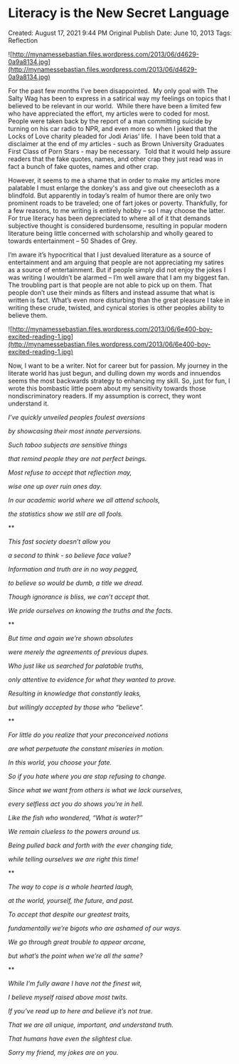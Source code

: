 # Literacy is the New Secret Language

Created: August 17, 2021 9:44 PM
Original Publish Date: June 10, 2013
Tags: Reflection

![http://mynamessebastian.files.wordpress.com/2013/06/d4629-0a9a8134.jpg](http://mynamessebastian.files.wordpress.com/2013/06/d4629-0a9a8134.jpg)

For the past few months I’ve been disappointed.  My only goal with The Salty Wag has been to express in a satirical way my feelings on topics that I believed to be relevant in our world.  While there have been a limited few who have appreciated the effort, my articles were to coded for most.  People were taken back by the report of a man committing suicide by turning on his car radio to NPR, and even more so when I joked that the Locks of Love charity pleaded for Jodi Arias’ life.  I have been told that a disclaimer at the end of my articles - such as Brown University Graduates First Class of Porn Stars - may be necessary.  Told that it would help assure readers that the fake quotes, names, and other crap they just read was in fact a bunch of fake quotes, names and other crap.

However, it seems to me a shame that in order to make my articles more palatable I must enlarge the donkey's ass and give out cheesecloth as a blindfold. But apparently in today’s realm of humor there are only two prominent roads to be traveled; one of fart jokes or poverty. Thankfully, for a few reasons, to me writing is entirely hobby – so I may choose the latter. For true literacy has been depreciated to where all of it that demands subjective thought is considered burdensome, resulting in popular modern literature being little concerned with scholarship and wholly geared to towards entertainment – 50 Shades of Grey.

I’m aware it’s hypocritical that I just devalued literature as a source of entertainment and am arguing that people are not appreciating my satires as a source of entertainment. But if people simply did not enjoy the jokes I was writing I wouldn’t be alarmed – I’m well aware that I am my biggest fan. The troubling part is that people are not able to pick up on them. That people don’t use their minds as filters and instead assume that what is written is fact. What’s even more disturbing than the great pleasure I take in writing these crude, twisted, and cynical stories is other peoples ability to believe them.

![http://mynamessebastian.files.wordpress.com/2013/06/6e400-boy-excited-reading-1.jpg](http://mynamessebastian.files.wordpress.com/2013/06/6e400-boy-excited-reading-1.jpg)

Now, I want to be a writer. Not for career but for passion. My journey in the literate world has just begun, and dulling down my words and innuendos seems the most backwards strategy to enhancing my skill. So, just for fun, I wrote this bombastic little poem about my sensitivity towards those nondiscriminatory readers. If my assumption is correct, they wont understand it.

*I’ve quickly unveiled peoples foulest aversions*

*by showcasing their most innate perversions.*

*Such taboo subjects are sensitive things*

*that remind people they are not perfect beings.*

*Most refuse to accept that reflection may,*

*wise one up over ruin ones day.*

*In our academic world where we all attend schools,*

*the statistics show we still are all fools.*

**

*This fast society doesn’t allow you*

*a second to think - so believe face value?*

*Information and truth are in no way pegged,*

*to believe so would be dumb, a title we dread.*

*Though ignorance is bliss, we can’t accept that.*

*We pride ourselves on knowing the truths and the facts.*

**

*But time and again we’re shown absolutes*

*were merely the agreements of previous dupes.*

*Who just like us searched for palatable truths,*

*only attentive to evidence for what they wanted to prove.*

*Resulting in knowledge that constantly leaks,*

*but willingly accepted by those who “believe”.*

**

*For little do you realize that your preconceived notions*

*are what perpetuate the constant miseries in motion.*

*In this world, you choose your fate.*

*So if you hate where you are stop refusing to change.*

*Since what we want from others is what we lack ourselves,*

*every selfless act you do shows you’re in hell.*

*Like the fish who wondered, “What is water?”*

*We remain clueless to the powers around us.*

*Being pulled back and forth with the ever changing tide,*

*while telling ourselves we are right this time!*

**

*The way to cope is a whole hearted laugh,*

*at the world, yourself, the future, and past.*

*To accept that despite our greatest traits,*

*fundamentally we’re bigots who are ashamed of our ways.*

*We go through great trouble to appear arcane,*

*but what’s the point when we’re all the same?*

**

*While I’m fully aware I have not the finest wit,*

*I believe myself raised above most twits.*

*If you’ve read up to here and believe it’s not true.*

*That we are all unique, important, and understand truth.*

*That humans have even the slightest clue.*

*Sorry my friend, my jokes are on you.*